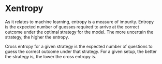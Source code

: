 # Xentropy

As it relates to machine learning, entropy is a measure of impurity. Entropy is the expected number of guesses required to arrive at the correct outcome under the optimal strategy for the model. The more uncertain the strategy, the higher the entropy.

Cross entropy for a given strategy is the expected number of questions to guess the correct outcome under that strategy. For a given setup, the better the strategy is, the lower the cross entropy is. 